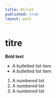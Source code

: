 ```yaml
---
title: Billet
published: true
layout: post
---
```


# titre #

**Bold text** 

* A bulletted list item
* A bulletted list item

1. A numbered list
2. A numbered list
3. A numbered list